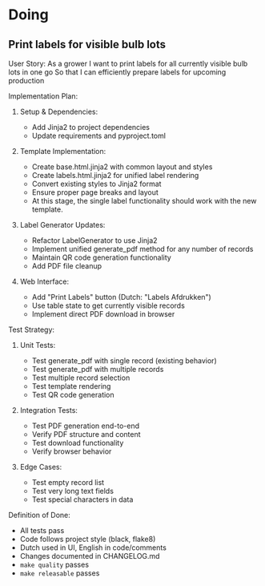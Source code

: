 # Doing

## Print labels for visible bulb lots

User Story:
As a grower
I want to print labels for all currently visible bulb lots in one go
So that I can efficiently prepare labels for upcoming production

Implementation Plan:

1. Setup & Dependencies:

   - Add Jinja2 to project dependencies
   - Update requirements and pyproject.toml

1. Template Implementation:

   - Create base.html.jinja2 with common layout and styles
   - Create labels.html.jinja2 for unified label rendering
   - Convert existing styles to Jinja2 format
   - Ensure proper page breaks and layout
   - At this stage, the single label functionality should work with the new template.

1. Label Generator Updates:

   - Refactor LabelGenerator to use Jinja2
   - Implement unified generate_pdf method for any number of records
   - Maintain QR code generation functionality
   - Add PDF file cleanup

1. Web Interface:

   - Add "Print Labels" button (Dutch: "Labels Afdrukken")
   - Use table state to get currently visible records
   - Implement direct PDF download in browser

Test Strategy:

1. Unit Tests:

   - Test generate_pdf with single record (existing behavior)
   - Test generate_pdf with multiple records
   - Test multiple record selection
   - Test template rendering
   - Test QR code generation

1. Integration Tests:

   - Test PDF generation end-to-end
   - Verify PDF structure and content
   - Test download functionality
   - Verify browser behavior

1. Edge Cases:

   - Test empty record list
   - Test very long text fields
   - Test special characters in data

Definition of Done:

- All tests pass
- Code follows project style (black, flake8)
- Dutch used in UI, English in code/comments
- Changes documented in CHANGELOG.md
- `make quality` passes
- `make releasable` passes

